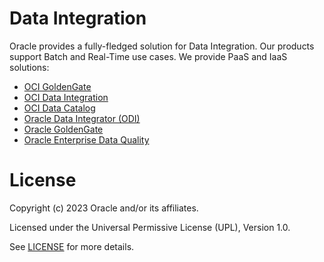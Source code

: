 # Data Integration

Oracle provides a fully-fledged solution for Data Integration. Our products support Batch and Real-Time use cases. We provide PaaS and IaaS solutions:

* [OCI GoldenGate](https://docs.oracle.com/en/cloud/paas/goldengate-service/druyg/index.html#articletitle)
* [OCI Data Integration](https://www.oracle.com/integration/data-integration/)
* [OCI Data Catalog](https://www.oracle.com/big-data/data-catalog/)
* [Oracle Data Integrator (ODI)](https://www.oracle.com/middleware/technologies/data-integrator.html)
* [Oracle GoldenGate](https://docs.oracle.com/en/middleware/goldengate/core/21.3/index.html)
* [Oracle Enterprise Data Quality](https://docs.oracle.com/en/middleware/fusion-middleware/enterprise-data-quality/12.2.1.4/dqarc/overview-oracle-enterprise-data-quality.html#GUID-70264D10-70F8-4D0D-B482-9BB77F28A037)


# License

Copyright (c) 2023 Oracle and/or its affiliates.

Licensed under the Universal Permissive License (UPL), Version 1.0.

See [LICENSE](https://github.com/oracle-devrel/technology-engineering/blob/main/LICENSE) for more details.
